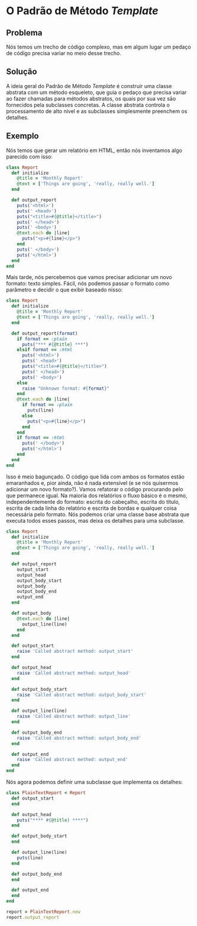 # O Padrão de Método *Template*

## Problema
Nós temos um trecho de código complexo, mas em algum lugar um pedaço de
código precisa variar no meio desse trecho.

## Solução
A ideia geral do Padrão de Método *Template* é construir uma classe abstrata com
um método esqueleto, que guia o pedaço que precisa variar ao fazer chamadas para
métodos abstratos, os quais por sua vez são fornecidos pela subclasses concretas.
A classe abstrata controla o processamento de alto nível e as subclasses simplesmente
preenchem os detalhes.

## Exemplo
Nós temos que gerar um relatório em HTML, então nós inventamos algo parecido com
isso:

```ruby
class Report
  def initialize
    @title = 'Monthly Report'
    @text = ['Things are going', 'really, really well.']
  end

  def output_report
    puts('<html>')
    puts(' <head>')
    puts("<title>#{@title}</title>")
    puts(' </head>')
    puts(' <body>')
    @text.each do |line|
      puts("<p>#{line}</p>")
    end
    puts(' </body>')
    puts('</html>')
  end
end
```

Mais tarde, nós percebemos que vamos precisar adicionar um novo formato: texto
simples. Fácil, nós podemos passar o formato como parâmetro e decidir o que
exibir baseado nisso:

```ruby
class Report
  def initialize
    @title = 'Monthly Report'
    @text = ['Things are going', 'really, really well.']
  end

  def output_report(format)
    if format == :plain
      puts("*** #{@title} ***")
    elsif format == :html
      puts('<html>')
      puts(' <head>')
      puts("<title>#{@title}</title>")
      puts(' </head>')
      puts(' <body>')
    else
      raise "Unknown format: #{format}"
    end
    @text.each do |line|
      if format == :plain
        puts(line)
      else
        puts("<p>#{line}</p>")
      end
    end
    if format == :html
      puts(' </body>')
      puts('</html>')
    end
  end
end
```

Isso é meio bagunçado. O código que lida com ambos os formatos estão emaranhados
 e, pior ainda, não é nada extensível (e se nós quisermos adicionar um novo
 formato?). Vamos refatorar o código procurando pelo que permanece igual. Na
 maioria dos relatórios o fluxo básico é o mesmo, independentemente do formato:
 escrita do cabeçalho, escrita do título, escrita de cada linha do relatório e
 escrita de bordas e qualquer coisa necessária pelo formato. Nós podemos criar
 uma classe base abstrata que executa todos esses passos, mas deixa os detalhes
 para uma subclasse.

```ruby
class Report
  def initialize
    @title = 'Monthly Report'
    @text = ['Things are going', 'really, really well.']
  end

  def output_report
    output_start
    output_head
    output_body_start
    output_body
    output_body_end
    output_end
  end

  def output_body
    @text.each do |line|
      output_line(line)
    end
  end

  def output_start
    raise 'Called abstract method: output_start'
  end

  def output_head
    raise 'Called abstract method: output_head'
  end

  def output_body_start
    raise 'Called abstract method: output_body_start'
  end

  def output_line(line)
    raise 'Called abstract method: output_line'
  end

  def output_body_end
    raise 'Called abstract method: output_body_end'
  end

  def output_end
    raise 'Called abstract method: output_end'
  end
end
```
Nós agora podemos definir uma subclasse que implementa os detalhes:

```ruby
class PlainTextReport < Report
  def output_start
  end

  def output_head
    puts("**** #{@title} ****")
  end

  def output_body_start
  end

  def output_line(line)
    puts(line)
  end

  def output_body_end
  end

  def output_end
  end
end
```

```ruby
report = PlainTextReport.new
report.output_report
```
